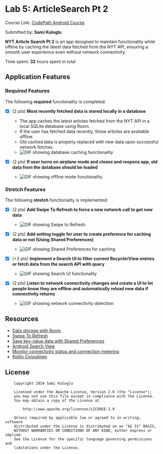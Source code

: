 # Lab 5: ArticleSearch Pt 2
Course Link: [CodePath Android Course](https://courses.codepath.org/courses/and102/unit/5#!labs)

Submitted by: **Sami Kuloglu**

**NYT Article Search Pt 2** is an app designed to maintain functionality while offline by caching the latest data fetched from the NYT API, ensuring a smooth user experience even without network connectivity.

Time spent: **32** hours spent in total

## Application Features

### Required Features
The following **required** functionality is completed:
- [X] (2 pts) **Most recently fetched data is stored locally in a database**
  - The app caches the latest articles fetched from the NYT API in a local SQLite database using Room.
  - If the user has fetched data recently, those articles are available offline.
  - Old cached data is properly replaced with new data upon successful network fetches.
  - ![GIF showing database caching functionality](gifs/p1.gif)

- [X] (2 pts) **If user turns on airplane mode and closes and reopens app, old data from the database should be loaded**
  - ![GIF showing offline mode functionality](gifs/p2.gif)

### Stretch Features
The following **stretch** functionality is implemented:
- [X] (2 pts) **Add Swipe To Refresh to force a new network call to get new data**
  - ![GIF showing Swipe to Refresh](gifs/p3.gif)

- [X] (2 pts) **Add setting toggle for user to create preference for caching data or not (Using Shared Preferences)**
  - ![GIF showing Shared Preferences for caching](gifs/p4.gif)

- [X] (+3 pts) **Implement a Search UI to filter current RecyclerView entries or fetch data from the search API with query**
  - ![GIF showing Search UI functionality](gifs/p5.gif)

- [X] (2 pts) **Listen to network connectivity changes and create a UI to let people know they are offline and automatically reload new data if connectivity returns**
  - ![GIF showing network connectivity detection](gifs/p6.gif)

## Resources
- [Data storage with Room](https://developer.android.com/training/data-storage/room)
- [Swipe To Refresh](https://developer.android.com/training/swipe/add-swipe-interface)
- [Save key-value data with Shared Preferences](https://developer.android.com/training/data-storage/shared-preferences)
- [Android Search View](https://developer.android.com/reference/android/widget/SearchView)
- [Monitor connectivity status and connection metering](https://developer.android.com/training/monitoring-device-state/connectivity-status-type)
- [Kotlin Coroutines](https://kotlinlang.org/docs/coroutines-overview.html)

## License
```plaintext
    Copyright 2024 Sami Kuloglu

    Licensed under the Apache License, Version 2.0 (the "License");
    you may not use this file except in compliance with the License.
    You may obtain a copy of the License at

        http://www.apache.org/licenses/LICENSE-2.0

    Unless required by applicable law or agreed to in writing, software
    distributed under the License is distributed on an "AS IS" BASIS,
    WITHOUT WARRANTIES OR CONDITIONS OF ANY KIND, either express or implied.
    See the License for the specific language governing permissions and
    limitations under the License.

